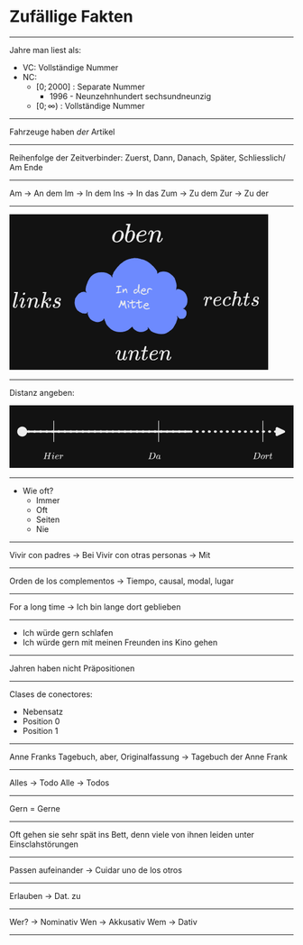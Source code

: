 # Zufällige Fakten

---

Jahre man liest als:
- VC: Vollständige Nummer
- NC:
	- $[0; 2000]$ : Separate Nummer
		- 1996 - Neunzehnhundert sechsundneunzig
	- $[0; \infty)$ : Vollständige Nummer

---

Fahrzeuge haben _der_ Artikel

---

Reihenfolge der Zeitverbinder:
Zuerst, Dann, Danach, Später, Schliesslich/ Am Ende

---

Am -> An dem
Im -> In dem
Ins -> In das
Zum -> Zu dem
Zur -> Zu der

---


![](attachments/Pasted%20image%2020230805002649.png)

---

Distanz angeben:

![](attachments/Pasted%20image%2020230805002701.png)

---

- Wie oft?
	- Immer
	- Oft
	- Seiten
	- Nie

---

Vivir con padres -> Bei
Vivir con otras personas -> Mit

---

Orden de los complementos -> Tiempo, causal, modal, lugar

---

For a long time -> Ich bin lange dort geblieben

---

- Ich würde gern schlafen
- Ich würde gern mit meinen Freunden ins Kino gehen

---

Jahren haben nicht Präpositionen

---

Clases de conectores:
- Nebensatz
- Position 0
- Position 1

---

Anne Franks Tagebuch, aber,
Originalfassung -> Tagebuch der Anne Frank

---

Alles -> Todo
Alle -> Todos

---

Gern = Gerne

---
Oft gehen sie sehr spät ins Bett, denn viele von ihnen leiden unter Einsclahstörungen

---
Passen aufeinander -> Cuidar uno de los otros

---

Erlauben -> Dat. zu

---

Wer? -> Nominativ
Wen -> Akkusativ
Wem -> Dativ

---


